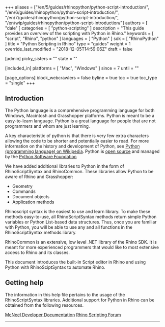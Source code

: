 +++
aliases = ["/en/5/guides/rhinopython/python-script-introduction/", "/en/6/guides/rhinopython/python-script-introduction/", "/en/7/guides/rhinopython/python-script-introduction/", "/en/wip/guides/rhinopython/python-script-introduction/"]
authors = [ "dale" ]
categories = [ "python-scripting" ]
description = "This guide provides an overview of the scripting with Python in Rhino."
keywords = [ "script", "Rhino", "python" ]
languages = [ "Python" ]
sdk = [ "RhinoPython" ]
title = "Python Scripting in Rhino"
type = "guides"
weight = 1
override_last_modified = "2018-12-05T14:59:06Z"
draft = false

[admin]
picky_sisters = ""
state = ""

[included_in]
platforms = [ "Mac", "Windows" ]
since = 7
until = ""

[page_options]
block_webcrawlers = false
byline = true
toc = true
toc_type = "single"
+++

## Introduction

The Python language is a comprehensive programming language for both Windows, Macintosh and Grasshopper platforms. Python is meant to be a easy-to-learn language. Python is a great language for people that are not programmers and whom are just learning.

A key characteristic of python is that there is very few extra characters allowing the code to be shorter and potentially easier to read.  For more information on the history and development of Python, see [Python (programming language) on Wikipedia](https://en.wikipedia.org/wiki/Python_(programming_language)). Python is [open source](https://opensource.com/resources/what-open-source) and managed by the [Python Software Foundation](https://www.python.org/psf/)

We have added additional libraries to Python in the form of RhinoScriptSyntax and RhinoCommon. These libraries allow Python to be aware of Rhino and Grasshopper:

* Geometry
* Commands
* Document objects
* Application methods

Rhinoscript syntax is the easiest to use and learn library. To make these methods easy-to-use, all RhinoScriptSyntax methods return simple Python variables or Python List-based data structures. Thus, once you are familiar with Python, you will be able to use any and all functions in the RhinoScriptSyntax methods library.

RhinoCommon is an extensive, low level .NET library of the Rhino SDK. It is meant for more experienced programmers that would like to most extensive access to Rhino and its classes.

This document introduces the built-in Script editor in Rhino and using Python with RhinoSciptSyntax to automate Rhino.

## Getting help

The information in this help file pertains to the usage of the RhinoScriptSyntax libraries. Additional support for Python in Rhino can be obtained from the following resources.

[McNeel Developer Documentation](/guides/rhinopython)
[Rhino Scripting Forum](https://discourse.mcneel.com/c/scripting)

---
